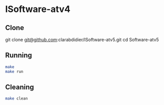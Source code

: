 # ISoftware-atv4


## Clone

git clone git@github.com:clarabdidier/ISoftware-atv5.git
cd Software-atv5

## Running

```bash
make
make run
```
## Cleaning

```bash
make clean
```
